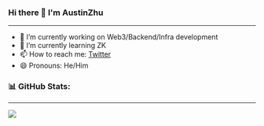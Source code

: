 ### Hi there 👋 I'm AustinZhu
---

- 🔭 I’m currently working on Web3/Backend/Infra development
- 🌱 I’m currently learning ZK
- 📫 How to reach me: [Twitter](https://twitter.com/austinzhu123)
- 😄 Pronouns: He/Him

### 📊 GitHub Stats:
---
![](https://github-readme-stats.vercel.app/api?username=AustinZhu&theme=algolia&show_icons=true&count_private=true)
